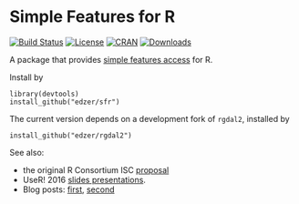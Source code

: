 # Simple Features for R

[![Build Status](https://travis-ci.org/edzer/sfr.png?branch=master)](https://travis-ci.org/edzer/sfr) [![License](http://img.shields.io/badge/license-GPL%20%28%3E=%202%29-brightgreen.svg?style=flat)](http://www.gnu.org/licenses/gpl-2.0.html) [![CRAN](http://www.r-pkg.org/badges/version/sf)](http://cran.rstudio.com/package=sf) [![Downloads](http://cranlogs.r-pkg.org/badges/sf?color=brightgreen)](http://www.r-pkg.org/pkg/sf)

A package that provides [simple features access](https://en.wikipedia.org/wiki/Simple_Features) for R.

Install by
```
library(devtools)
install_github("edzer/sfr")
```

The current version depends on a development fork of `rgdal2`, installed by

```
install_github("edzer/rgdal2")
```

See also:

* the original R Consortium ISC [proposal](PROPOSAL.md)
* UseR! 2016 [slides presentations](http://pebesma.staff.ifgi.de/pebesma_sfr.pdf).
* Blog posts: [first](http://r-spatial.org/r/2016/02/15/simple-features-for-r.html), [second](http://r-spatial.org/r/2016/07/18/sf2.html)
